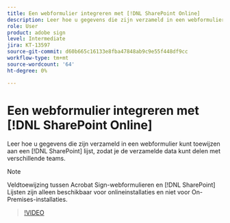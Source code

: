 ```yaml
---
title: Een webformulier integreren met [!DNL SharePoint Online]
description: Leer hoe u gegevens die zijn verzameld in een webformulier kunt toewijzen aan een [!DNL SharePoint] list
role: User
product: adobe sign
level: Intermediate
jira: KT-13597
source-git-commit: d60b665c16133e8fba47848ab9c9e55f448df9cc
workflow-type: tm+mt
source-wordcount: '64'
ht-degree: 0%

---
```


# Een webformulier integreren met [!DNL SharePoint Online]

Leer hoe u gegevens die zijn verzameld in een webformulier kunt toewijzen aan een [!DNL SharePoint] lijst, zodat je de verzamelde data kunt delen met verschillende teams.

>[!NOTE]
>
>Veldtoewijzing tussen Acrobat Sign-webformulieren en [!DNL SharePoint] Lijsten zijn alleen beschikbaar voor onlineinstallaties en niet voor On-Premises-installaties.

>[!VIDEO](https://video.tv.adobe.com/v/3421616?quality=12&learn=on&hidetitle=true)


